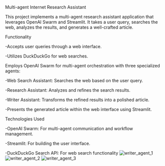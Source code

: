 Multi-agent Internet Research Assistant

This project implements a multi-agent research assistant application that leverages OpenAI Swarm and Streamlit. It takes a user query, searches the web, analyzes the results, and generates a well-crafted article.

Functionality

-Accepts user queries through a web interface.

-Utilizes DuckDuckGo for web searches.

Employs OpenAI Swarm for multi-agent orchestration with three specialized agents:

-Web Search Assistant: Searches the web based on the user query.

-Research Assistant: Analyzes and refines the search results.

-Writer Assistant: Transforms the refined results into a polished article.

-Presents the generated article within the web interface using Streamlit.

Technologies Used

-OpenAI Swarm: For multi-agent communication and workflow management.

-Streamlit: For building the user interface.

-DuckDuckGo Search API: For web search functionality
![writer_agent_1](https://github.com/user-attachments/assets/aee0dcfa-9698-419e-819e-f3ea0aae2dc4)
![writer_agent_2](https://github.com/user-attachments/assets/801d342a-8856-4f79-9df7-eca47048eff2)
![writer_agent_3](https://github.com/user-attachments/assets/f0aac4bb-cb4c-4d32-b17d-74a8ea069522)


